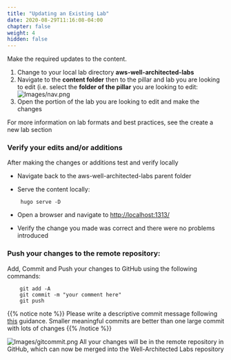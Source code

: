 ```yaml
---
title: "Updating an Existing Lab"
date: 2020-08-29T11:16:08-04:00
chapter: false
weight: 4
hidden: false
---
```


Make the required updates to the content.

1. Change to your local lab directory **aws-well-architected-labs**
2. Navigate to the **content folder** then to the pillar and lab you are looking to edit (i.e. select the **folder of the pillar** you are looking to edit:
  ![Images/nav.png](/watool/Contributing/Images/nav.png?classes=lab_picture_small)
3. Open the portion of the lab you are looking to edit and make the changes

For more information on lab formats and best practices, see the create a new lab section

### Verify your edits and/or additions
After making the changes or additions test and verify locally
 - Navigate back to the aws-well-architected-labs parent folder
 - Serve the content locally:

        hugo serve -D

 - Open a browser and navigate to [http://localhost:1313/](http://localhost:1313/)
 - Verify the change you made was correct and there were no problems introduced

### Push your changes to the remote repository:
Add, Commit and Push your changes to GitHub using the following commands:

        git add -A
        git commit -m "your comment here"
        git push

{{% notice note %}}
Please write a descriptive commit message following [this](https://git-scm.com/book/en/v2/Distributed-Git-Contributing-to-a-Project) guidance. Smaller meaningful commits are better than one large commit with lots of changes
{{% /notice %}}

  ![Images/gitcommit.png](/watool/Contributing/Images/gitcommit.png?classes=lab_picture_small)
All your changes will be in the remote repository in GitHub, which can now be merged into the Well-Architected Labs repository

